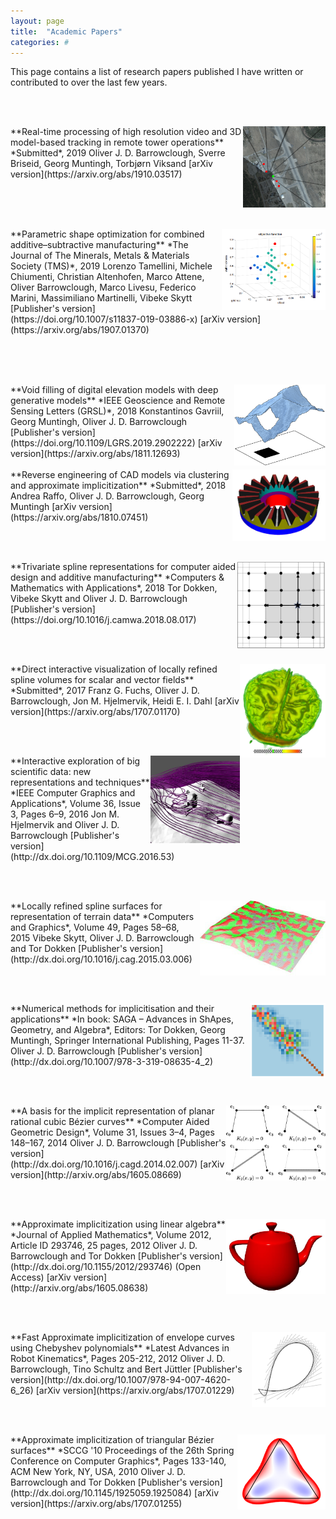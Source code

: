 ```yaml
---
layout: page
title:  "Academic Papers"
categories: #
---
```

This page contains a list of research papers published I have written or contributed to over the last few years. 

<br><br>

<img style="float: right;" src="./papers/sesar.png" height="130">
**Real-time processing of high resolution video and 3D model-based tracking in remote tower operations**  
*Submitted*, 2019  
Oliver J. D. Barrowclough, Sverre Briseid, Georg Muntingh, Torbjørn Viksand  
[arXiv version](https://arxiv.org/abs/1910.03517)
<br><br>

<br><br>

<img style="float: right;" src="./papers/caxman.png" height="130">
**Parametric shape optimization for combined additive–subtractive manufacturing**  
*The Journal of The Minerals, Metals & Materials Society (TMS)*, 2019  
Lorenzo Tamellini, Michele Chiumenti, Christian Altenhofen, Marco Attene, Oliver Barrowclough, Marco Livesu, Federico Marini, Massimiliano Martinelli, Vibeke Skytt  
[Publisher's version](https://doi.org/10.1007/s11837-019-03886-x)  
[arXiv version](https://arxiv.org/abs/1907.01370)
<br><br>

<br><br>

<img style="float: right;" src="./papers/demfill.png" height="130">
**Void filling of digital elevation models with deep generative models**  
*IEEE Geoscience and Remote Sensing Letters (GRSL)*, 2018  
Konstantinos Gavriil, Georg Muntingh, Oliver J. D. Barrowclough  
[Publisher's version](https://doi.org/10.1109/LGRS.2019.2902222)  
[arXiv version](https://arxiv.org/abs/1811.12693)
<br><br>

<img style="float: right;" src="./papers/gear.png" height="115">
**Reverse engineering of CAD models via clustering and approximate implicitization**  
*Submitted*, 2018  
Andrea Raffo, Oliver J. D. Barrowclough, Georg Muntingh  
[arXiv version](https://arxiv.org/abs/1810.07451)

<br><br>

<img style="float: right;" src="./papers/tri_am.jpg" height="140">
**Trivariate spline representations for computer aided design and additive manufacturing**  
*Computers & Mathematics with Applications*, 2018  
Tor Dokken, Vibeke Skytt and Oliver J. D. Barrowclough  
[Publisher's version](https://doi.org/10.1016/j.camwa.2018.08.017)

<br><br>

<img style="float: right;" src="./papers/mrbrain.png" height="150">
**Direct interactive visualization of locally refined spline volumes for scalar and vector fields**  
*Submitted*, 2017  
Franz G. Fuchs, Oliver J. D. Barrowclough, Jon M. Hjelmervik, Heidi E. I. Dahl  
[arXiv version](https://arxiv.org/abs/1707.01170)

<br><br>

<img style="float: right;" src="./papers/stream.jpg" height="140">
**Interactive exploration of big scientific data: new representations and techniques**  
*IEEE Computer Graphics and Applications*, Volume 36, Issue 3, Pages 6–9, 2016  
Jon M. Hjelmervik and Oliver J. D. Barrowclough  
[Publisher's version](http://dx.doi.org/10.1109/MCG.2016.53)

<br><br>

<img style="float: right;" src="./papers/lrterrain_small.jpg" height="120">
**Locally refined spline surfaces for representation of terrain data**  
*Computers and Graphics*, Volume 49, Pages 58–68, 2015  
Vibeke Skytt, Oliver J. D. Barrowclough and Tor Dokken  
[Publisher's version](http://dx.doi.org/10.1016/j.cag.2015.03.006)
  
<br><br>

<img style="float: right;" src="./papers/numerical_methods_imp.png" height="120">
**Numerical methods for implicitisation and their applications**  
*In book: SAGA – Advances in ShApes, Geometry, and Algebra*,  
Editors: Tor Dokken, Georg Muntingh, Springer International Publishing, Pages 11-37.  
Oliver J. D. Barrowclough  
[Publisher's version](http://dx.doi.org/10.1007/978-3-319-08635-4_2)  
  
<br><br>  
  
<img style="float: right;" src="./papers/implicitcubic.gif" height="120">
**A basis for the implicit representation of planar rational cubic Bézier curves**  
*Computer Aided Geometric Design*, Volume 31, Issues 3–4, Pages 148–167, 2014  
Oliver J. D. Barrowclough  
[Publisher's version](http://dx.doi.org/10.1016/j.cagd.2014.02.007)  
[arXiv version](http://arxiv.org/abs/1605.08669)  
  
<br><br>  
  
<img style="float: right;" src="./papers/appimpteapot.jpg" height="120">
**Approximate implicitization using linear algebra**  
*Journal of Applied Mathematics*, Volume 2012, Article ID 293746, 25 pages, 2012   
Oliver J. D. Barrowclough and Tor Dokken  
[Publisher's version](http://dx.doi.org/10.1155/2012/293746) (Open Access)  
[arXiv version](http://arxiv.org/abs/1605.08638)  
  
<br><br>

<img style="float: right;" src="./papers/envapp_small.png" height="120">
**Fast Approximate implicitization of envelope curves using Chebyshev polynomials**  
*Latest Advances in Robot Kinematics*, Pages 205-212, 2012  
Oliver J. D. Barrowclough, Tino Schultz and Bert Jüttler  
[Publisher's version](http://dx.doi.org/10.1007/978-94-007-4620-6_26)  
[arXiv version](https://arxiv.org/abs/1707.01229)

<br><br>

<img style="float: right;" src="./papers/appimptri_small.png" height="120">
**Approximate implicitization of triangular Bézier surfaces**  
*SCCG '10 Proceedings of the 26th Spring Conference on Computer Graphics*, Pages 133-140, ACM New York, NY, USA, 2010  
Oliver J. D. Barrowclough and Tor Dokken  
[Publisher's version](http://dx.doi.org/10.1145/1925059.1925084)  
[arXiv version](https://arxiv.org/abs/1707.01255)

<br><br>  

[//]: # ($$\sum_{i=0}^\infty 1/N = \ldots$$)

[//]: # (Check out the [demonstratrions][ojdb-demos] page.)

[ojdb-home]:    http://www.ojdbarrowclough.com/
[ojdb-papers]:  http://www.ojdbarrowclough.com/papers
[ojdb-demos]:   http://www.ojdbarrowclough.com/demos
